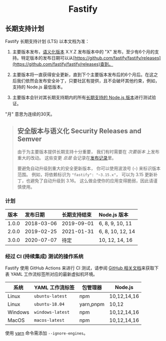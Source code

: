 <h1 align="center">Fastify</h1>

<a name="lts"></a>

## 长期支持计划

Fastify 长期支持计划 (LTS) 以本文档为准：

1. 主要版本发布，[语义化版本][semver] X.Y.Z 发布版本中的 "X" 发布，至少有6个月的支持。特定版本的发布日期可以从[https://github.com/fastify/fastify/releases](https://github.com/fastify/fastify/releases)查到。

1. 主要版本将一直获得安全更新，直到下个主要版本发布后的6个月后。在这之后我们依然会发布安全补丁，只要社区有提供，且不会破坏其他约束，例如，支持的 Node.js 最低版本。

1. 主要版本会针对其长期支持期内的所有[长期支持的 Node.js 版本](https://github.com/nodejs/Release)进行测试验证。

"月" 意思为连续的30天。

> ## 安全版本与语义化 Security Releases and Semver
>
> 由于为主要版本提供长期支持十分重要，
> 我们有时需要在 _次要版本_ 上发布重大的改动。
> 这些变更 _总是_ 会记录在[发布记录](https://github.com/fastify/fastify/releases)里。
>
> 要避免自动升级到重大的安全更新版本，
> 你可以使用波浪号 (`~`) 来标识版本范围。
> 例如，将依赖标识为 `"fastify": "~3.15.x"`，
> 可以为 3.15 更新补丁，也避免了自动升级到 3.16。
> 这么做会使你的应用变得脆弱，因此请谨慎使用。

[semver]: https://semver.org/

<a name="lts-schedule"></a>

### 计划

| 版本    | 发布日期   | 长期支持结束 |  Node.js 版本   |
| :------ | :----------- | :-------------- | :------------------- |
| 1.0.0   | 2018-03-06   | 2019-09-01      | 6, 8, 9, 10, 11      |
| 2.0.0   | 2019-02-25   | 2021-01-31      | 6, 8, 10, 12, 14     |
| 3.0.0   | 2020-07-07   | 待定            | 10, 12, 14, 16       |

<a name="supported-os"></a>

### 经过 CI (持续集成) 测试的操作系统

Fastify 使用 GitHub Actions 来进行 CI 测试，请参阅 [GitHub 相关文档](https://docs.github.com/cn/actions/using-github-hosted-runners/about-github-hosted-runners#supported-runners-and-hardware-resources)来获取下表 YAML 工作流标签所对应的最新虚拟机环境。

| 系统    | YAML 工作流标签        | 包管理器                  | Node.js      |
|---------|------------------------|---------------------------|--------------|
| Linux   | `ubuntu-latest`        | npm                       | 10,12,14,16  |
| Linux   | `ubuntu-18.04`         | yarn,pnpm                 | 10,12        |
| Windows | `windows-latest`       | npm                       | 10,12,14,16  |
| MacOS   | `macos-latest`         | npm                       | 10,12,14,16  |

使用 [yarn](https://yarnpkg.com/) 命令需添加 `--ignore-engines`。